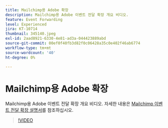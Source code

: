 ```yaml
---
title: Mailchimp용 Adobe 확장
description: Mailchimp용 Adobe 이벤트 전달 확장 개요 비디오.
feature: Event Forwarding
level: Experienced
jira: KT-10714
thumbnail: 345140.jpeg
exl-id: 2aad8921-6330-4e81-ad3a-044423889abd
source-git-commit: 00ef0f40fb3d82f0c06428a35c0e402f46ab6774
workflow-type: tm+mt
source-wordcount: '40'
ht-degree: 0%

---
```


# Mailchimp용 Adobe 확장

Mailchimp용 Adobe 이벤트 전달 확장 개요 비디오. 자세한 내용은 [Mailchimp 이벤트 전달 확장 설명서](https://experienceleague.adobe.com/docs/experience-platform/tags/extensions/adobe/mailchimp-edge/overview.html)를 참조하십시오.

>[!VIDEO](https://video.tv.adobe.com/v/345140/?learn=on)
